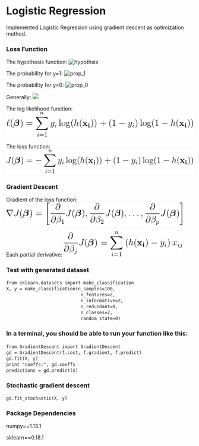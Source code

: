 # Logistic Regression

Implemented Logistic Regression using gradient descent as optimization method.

### Loss Function
The hypothesis function:      ![hypothsis](https://latex.codecogs.com/gif.latex?\inline&space;\dpi{200}&space;h_\beta&space;(x_i)&space;=&space;\frac{1}{1&plus;e^{\beta&space;x_i}})

The probability for y=1:      ![prop_1](https://latex.codecogs.com/gif.latex?\dpi{200}&space;P(y_i=1|x_i)&space;=&space;h_\beta&space;(x_i)&space;\,)

The probability for y=0:      ![prop_0](https://latex.codecogs.com/gif.latex?\dpi{200}&space;P(y_i=0|x_i)&space;=&space;1&space;-&space;h_\beta&space;(x_i)&space;\,)

Generally: ![](https://latex.codecogs.com/gif.latex?\dpi{200}&space;P(y_i|x_i)&space;=&space;h_\beta&space;(x_i)^{y_i}&space;(1&space;-&space;h_\beta&space;(x_i))^{1-y_i})

The log likelihood function: ![likehood](https://github.com/gogowenzhang/machine-learning-algorithms-python/blob/master/logistic_regression/img/likelihood.png)

The loss function: ![loss](https://github.com/gogowenzhang/machine-learning-algorithms-python/blob/master/logistic_regression/img/cost.png)

### Gradient Descent
Gradient of the loss function: ![gradient](https://github.com/gogowenzhang/machine-learning-algorithms-python/blob/master/logistic_regression/img/gradient.png)

Each partial derivative: ![partial](https://github.com/gogowenzhang/machine-learning-algorithms-python/blob/master/logistic_regression/img/partial.png)


### Test with generated dataset
```
from sklearn.datasets import make_classification
X, y = make_classification(n_samples=100,
                            n_features=2,
                            n_informative=2,
                            n_redundant=0,
                            n_classes=2,
                            random_state=0)
```

### In a terminal, you should be able to run your function like this:
```import logistic_regression_functions as f
from GradientDescent import GradientDescent
gd = GradientDescent(f.cost, f.gradient, f.predict)
gd.fit(X, y)
print "coeffs:", gd.coeffs
predictions = gd.predict(X)
```

### Stochastic gradient descent
```
gd.fit_stochastic(X, y)
```


### Package Dependencies
numpy==1.13.1

sklearn==0.18.1
